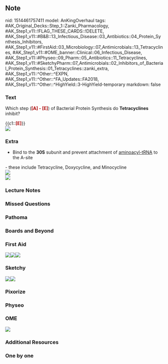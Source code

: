 ## Note
nid: 1514461757411
model: AnKingOverhaul
tags: #AK_Original_Decks::Step_1::Zanki_Pharmacology, #AK_Step1_v11::!FLAG_THESE_CARDS::!DELETE, #AK_Step1_v11::#B&B::13_Infectious_Disease::03_Antibiotics::04_Protein_Synthesis_Inhibitors, #AK_Step1_v11::#FirstAid::03_Microbiology::07_Antimicrobials::13_Tetracyclines, #AK_Step1_v11::#OME_banner::Clinical::06_Infectious_Disease, #AK_Step1_v11::#Physeo::09_Pharm::05_Antibiotics::11_Tetracyclines, #AK_Step1_v11::#SketchyPharm::07_Antimicrobials::02_Inhibitors_of_Bacterial_Protein_Synthesis::01_Tetracyclines::zanki_extra, #AK_Step1_v11::^Other::^EXPN, #AK_Step1_v11::^Other::^FA_Updates::FA2018, #AK_Step1_v11::^Other::^HighYield::3-HighYield-temporary
markdown: false

### Text
Which step (<font color="#AA0000"><b>[A] - [E]</b></font>) of
Bacterial Protein Synthesis do <b>Tetracyclines</b> inhibit?
<div>
  {{c1::<b><font color="#AA0000">[E]</font></b>}}
</div>
<div>
  <div><img src="paste-668301206224897.jpg"></div>
</div>

### Extra
- Bind to the <b>30S</b> subunit and prevent attachment of
<u>aminoacyl-tRNA</u> to the A-site
<div>
  <div>
    - these include Tetracycline, Doxycycline, and Minocycline
  </div>
  <div><img src="paste-168109314932737.jpg"></div>
  <div><img src="paste-160120675762177.jpg"></div>
</div>

### Lecture Notes


### Missed Questions


### Pathoma


### Boards and Beyond


### First Aid
<img src="paste-321710230339587.jpg"><img src=
"paste-392190643666947.jpg"><img src="paste-427198922096643.jpg">

### Sketchy
<img src=
"paste-3aedf78617da3e1928cb8c84cecf28f566015334.png"><img src=
"paste-8bf43d25e1e9c04bf5056d334b18ddb0003b73a0.png">

### Pixorize


### Physeo


### OME
<div class="ome-widget">
  <a href=
  "https://onlinemeded.org/spa/infectious-disease?ref=anki"><img src="_OME_AnkiFlashcards_Topic_5.png"></a>
</div>

### Additional Resources


### One by one

